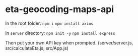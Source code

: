 # eta-geocoding-maps-api

In the root folder:
`npm i`
`npm install axios`

In `server` directory:
`npm init -y`
`npm install express`

Then put your own API key when prompted.
(server/server.js, src/calculateEta.js, src/App.js)
